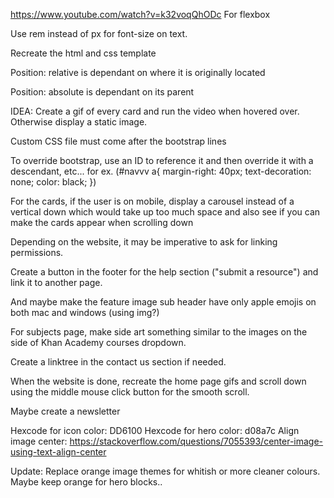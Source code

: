 https://www.youtube.com/watch?v=k32voqQhODc
For flexbox

Use rem instead of px for font-size on text.

Recreate the html and css template

Position: relative is dependant on where it is originally located

Position: absolute is dependant on its parent

IDEA: 
Create a gif of every card and run the video when hovered over. Otherwise display a static image.

Custom CSS file must come after the bootstrap lines

To override bootstrap, use an ID to reference it and then override it with a descendant, etc...
for ex. (#navvv a{
  margin-right: 40px;
  text-decoration: none;
  color: black;
})

For the cards, if the user is on mobile, display a carousel instead of a vertical down which would take up too much space
and also see if you can make the cards appear when scrolling down

Depending on the website, it may be imperative to ask for linking permissions.

Create a button in the footer for the help section ("submit a resource") and link it to another page.

And maybe make the feature image sub header have only apple emojis on both mac and windows (using img?)

For subjects page, make side art something similar to the images on the side of Khan Academy courses dropdown.

Create a linktree in the contact us section if needed.

When the website is done, recreate the home page gifs and scroll down using the middle mouse click button for the smooth scroll.

Maybe create a newsletter

Hexcode for icon color: DD6100
Hexcode for hero color: d08a7c
Align image center:
https://stackoverflow.com/questions/7055393/center-image-using-text-align-center




Update: Replace orange image themes for whitish or more cleaner colours. Maybe keep orange for hero blocks..

